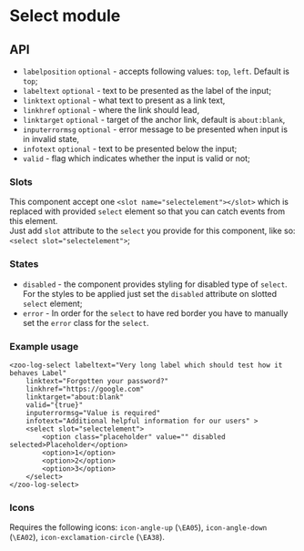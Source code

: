 # Select module

## API
- `labelposition` `optional` - accepts following values: `top`, `left`. Default is `top`;
- `labeltext` `optional` - text to be presented as the label of the input;
- `linktext` `optional` - what text to present as a link text,
- `linkhref` `optional` - where the link should lead,
- `linktarget` `optional` - target of the anchor link, default is `about:blank`,
- `inputerrormsg` `optional` - error message to be presented when input is in invalid state,
- `infotext` `optional` - text to be presented below the input;
- `valid` - flag which indicates whether the input is valid or not;

### Slots
This component accept one `<slot name="selectelement"></slot>` which is replaced with provided `select` element so that you can catch events from this element.       
Just add `slot` attribute to the `select` you provide for this component, like so: `<select slot="selectelement">`;

### States
- `disabled` - the component provides styling for disabled type of `select`. For the styles to be applied just set the `disabled` attribute on slotted `select` element;
- `error` - In order for the `select` to have red border you have to manually set the `error` class for the `select`.

### Example usage 
```
<zoo-log-select labeltext="Very long label which should test how it behaves Label" 
	linktext="Forgotten your password?"
	linkhref="https://google.com"
	linktarget="about:blank"
	valid="{true}"
	inputerrormsg="Value is required"
	infotext="Additional helpful information for our users" >
	<select slot="selectelement">
		<option class="placeholder" value="" disabled selected>Placeholder</option>
		<option>1</option>
		<option>2</option>
		<option>3</option>
	</select>
</zoo-log-select>
```

### Icons
Requires the following icons: `icon-angle-up` (`\EA05`), `icon-angle-down` (`\EA02`), `icon-exclamation-circle` (`\EA38`). 